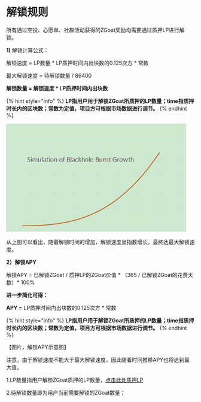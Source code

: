 # 解锁规则

所有通过空投、心愿单、社群活动获得的ZGoat奖励均需要通过质押LP进行解锁。



**1\)** 解锁计算公式：

解锁速度 = LP数量 \* LP质押时间内出块数的0.125次方 \*  常数

最大解锁速度 = 待解锁数量 / 86400

**解锁数量 = 解锁速度 \* LP质押时间内出块数**

{% hint style="info" %}
**LP指用户用于解锁ZGoat所质押的LP数量；time指质押时长内的区块数；常数为定值，项目方可根据市场数据进行调节。**
{% endhint %}

![111](../.gitbook/assets/image%20%283%29.png)

从上图可以看出，随着解锁时间的增加，解锁速度呈指数增长，最终达最大解锁速度。



**2）解锁APY**

解锁APY = 已解锁ZGoat / 质押LP的ZGoat价值  \* （365 / 已解锁ZGoat的花费天数）\* 100%

**进一步简化可得：**

**APY =** LP质押时间内出块数的0.125次方 \*  常数

{% hint style="info" %}
**LP指用户用于解锁ZGoat所质押的LP数量；time指质押时长内的区块数；常数为定值，项目方可根据市场数据进行调节。**
{% endhint %}

【图片，解锁APY示意图】

注意，由于解锁速度不能大于最大解锁速度，因此随着时间推移APY也将达到最大值。



1.LP数量指用户解锁ZGoat质押的LP数量，[点击此处质押LP](https://www.baidu.com)

2.待解锁数量即为用户当前需要解锁的ZGoat数量；



